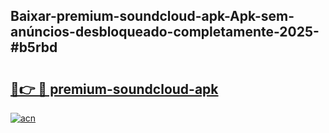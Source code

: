 ## Baixar-premium-soundcloud-apk-Apk-sem-anúncios-desbloqueado-completamente-2025-#b5rbd

# <h2><a href="https://ainizakaria.my?title=premium-soundcloud-apk&ref=20M">🔗👉 🔴 premium-soundcloud-apk</a></h2>

[![acn](https://github.com/user-attachments/assets/0f9c940e-d8b0-45ae-aac7-cd30a18b3e1c)](https://ainizakaria.my?title=premium-soundcloud-apk&ref=20M)

